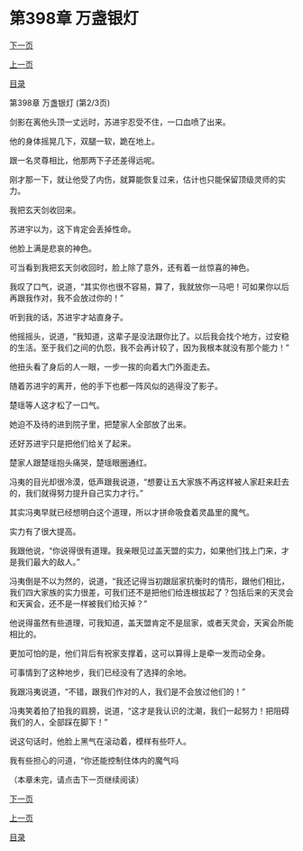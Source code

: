 <h1>第398章   万盏银灯</h1>
            <div><p><a href="./1193_%E7%AC%AC398%E7%AB%A0_%E4%B8%87%E7%9B%8F%E9%93%B6%E7%81%AF.md">下一页</a></p><p><a href="./1191_%E7%AC%AC398%E7%AB%A0_%E4%B8%87%E7%9B%8F%E9%93%B6%E7%81%AF.md">上一页</a></p><p><a href="../">目录</a></p></div>
            <div><p>第398章   万盏银灯 (第2/3页)</p><p>剑影在离他头顶一丈远时，苏进宇忍受不住，一口血喷了出来。</p><p>他的身体摇晃几下，双腿一软，跪在地上。</p><p>跟一名灵尊相比，他那两下子还差得远呢。</p><p>刚才那一下，就让他受了内伤，就算能恢复过来，估计也只能保留顶级灵师的实力。</p><p>我把玄天剑收回来。</p><p>苏进宇以为，这下肯定会丢掉性命。</p><p>他脸上满是悲哀的神色。</p><p>可当看到我把玄天剑收回时，脸上除了意外，还有着一丝惊喜的神色。</p><p>我叹了口气，说道，“其实你也很不容易，算了，我就放你一马吧！可如果你以后再跟我作对，我不会放过你的！”</p><p>听到我的话，苏进宇才站直身子。</p><p>他摇摇头，说道，“我知道，这辈子是没法跟你比了。以后我会找个地方，过安稳的生活。至于我们之间的仇怨，我不会再计较了，因为我根本就没有那个能力！”</p><p>他扭头看了身后的人一眼，一步一挨的向着大门外面走去。</p><p>随着苏进宇的离开，他的手下也都一阵风似的逃得没了影子。</p><p>楚瑶等人这才松了一口气。</p><p>她迫不及待的进到院子里，把楚家人全部放了出来。</p><p>还好苏进宇只是把他们给关了起来。</p><p>楚家人跟楚瑶抱头痛哭，楚瑶眼圈通红。</p><p>冯夷的目光却很冷漠，低声跟我说道，“想要让五大家族不再这样被人家赶来赶去的，我们就得努力提升自己实力才行。”</p><p>其实冯夷早就已经想明白这个道理，所以才拼命吸食着灵晶里的魔气。</p><p>实力有了很大提高。</p><p>我跟他说，“你说得很有道理。我亲眼见过盖天盟的实力，如果他们找上门来，才是我们最大的敌人。”</p><p>冯夷倒是不以为然的，说道，“我还记得当初跟屈家抗衡时的情形，跟他们相比，我们四大家族的实力很差，可我们还不是把他们给连根拔起了？包括后来的天灵会和天寅会，还不是一样被我们给灭掉？”</p><p>他说得虽然有些道理，可我知道，盖天盟肯定不是屈家，或者天灵会，天寅会所能相比的。</p><p>更加可怕的是，他们背后有祝家支撑着，这可以算得上是牵一发而动全身。</p><p>可事情到了这种地步，我们已经没有了选择的余地。</p><p>我跟冯夷说道，“不错，跟我们作对的人，我们是不会放过他们的！”</p><p>冯夷笑着拍了拍我的肩膀，说道，“这才是我认识的沈潮，我们一起努力！把阻碍我们的人，全部踩在脚下！”</p><p>说这句话时，他脸上黑气在滚动着，模样有些吓人。</p><p>我有些担心的问道，“你还能控制住体内的魔气吗</p><p>（本章未完，请点击下一页继续阅读）</p></div>
            <div><p><a href="./1193_%E7%AC%AC398%E7%AB%A0_%E4%B8%87%E7%9B%8F%E9%93%B6%E7%81%AF.md">下一页</a></p><p><a href="./1191_%E7%AC%AC398%E7%AB%A0_%E4%B8%87%E7%9B%8F%E9%93%B6%E7%81%AF.md">上一页</a></p><p><a href="../">目录</a></p></div>